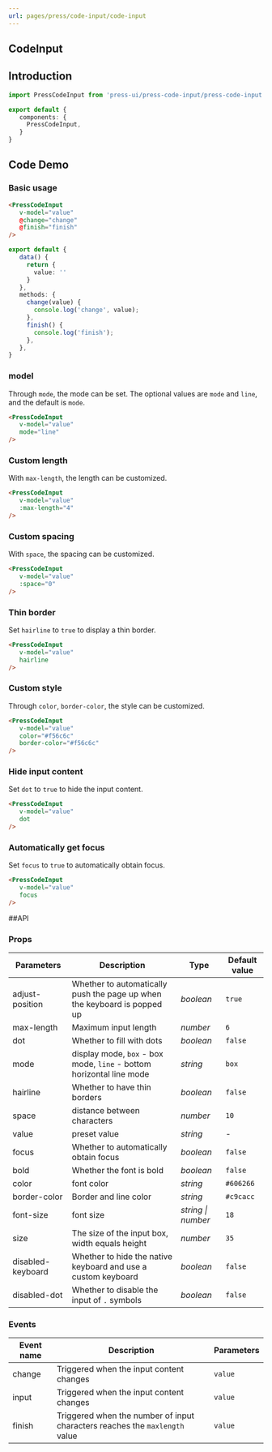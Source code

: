 ```yaml
---
url: pages/press/code-input/code-input
---
```


## CodeInput


## Introduction

```ts
import PressCodeInput from 'press-ui/press-code-input/press-code-input';

export default {
   components: {
     PressCodeInput,
   }
}
```

## Code Demo

### Basic usage

```html
<PressCodeInput
   v-model="value"
   @change="change"
   @finish="finish"
/>
```

```ts
export default {
   data() {
     return {
       value: ''
     }
   },
   methods: {
     change(value) {
       console.log('change', value);
     },
     finish() {
       console.log('finish');
     },
   },
}
```

### model

Through `mode`, the mode can be set. The optional values are `mode` and `line`, and the default is `mode`.

```html
<PressCodeInput
   v-model="value"
   mode="line"
/>
```

### Custom length

With `max-length`, the length can be customized.

```html
<PressCodeInput
   v-model="value"
   :max-length="4"
/>
```

### Custom spacing

With `space`, the spacing can be customized.

```html
<PressCodeInput
   v-model="value"
   :space="0"
/>
```

### Thin border

Set `hairline` to `true` to display a thin border.


```html
<PressCodeInput
   v-model="value"
   hairline
/>
```

### Custom style

Through `color`, `border-color`, the style can be customized.


```html
<PressCodeInput
   v-model="value"
   color="#f56c6c"
   border-color="#f56c6c"
/>
```

### Hide input content

Set `dot` to `true` to hide the input content.

```html
<PressCodeInput
   v-model="value"
   dot
/>
```

### Automatically get focus

Set `focus` to `true` to automatically obtain focus.

```html
<PressCodeInput
   v-model="value"
   focus
/>
```



##API

### Props

| Parameters        | Description                                                              | Type               | Default value |
| ----------------- | ------------------------------------------------------------------------ | ------------------ | ------------- |
| adjust-position   | Whether to automatically push the page up when the keyboard is popped up | _boolean_          | `true`        |
| max-length        | Maximum input length                                                     | _number_           | `6`           |
| dot               | Whether to fill with dots                                                | _boolean_          | `false`       |
| mode              | display mode, `box` - box mode, `line` - bottom horizontal line mode     | _string_           | `box`         |
| hairline          | Whether to have thin borders                                             | _boolean_          | `false`       |
| space             | distance between characters                                              | _number_           | `10`          |
| value             | preset value                                                             | _string_           | -             |
| focus             | Whether to automatically obtain focus                                    | _boolean_          | `false`       |
| bold              | Whether the font is bold                                                 | _boolean_          | `false`       |
| color             | font color                                                               | _string_           | `#606266`     |
| border-color      | Border and line color                                                    | _string_           | `#c9cacc`     |
| font-size         | font size                                                                | _string \| number_ | `18`          |
| size              | The size of the input box, width equals height                           | _number_           | `35`          |
| disabled-keyboard | Whether to hide the native keyboard and use a custom keyboard            | _boolean_          | `false`       |
| disabled-dot      | Whether to disable the input of `.` symbols                              | _boolean_          | `false`       |



### Events

| Event name | Description                                                                 | Parameters |
| ---------- | --------------------------------------------------------------------------- | ---------- |
| change     | Triggered when the input content changes                                    | `value`    |
| input      | Triggered when the input content changes                                    | `value`    |
| finish     | Triggered when the number of input characters reaches the `maxlength` value | `value`    |